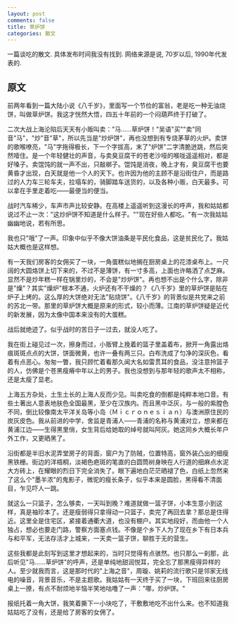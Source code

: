 ```yaml
---
layout: post
comments: false
title: 草炉饼
categories: 散文
---
```


一篇谈吃的散文. 具体发布时间我没有找到. 网络来源是说, 70岁以后, 1990年代发表的. 

## 原文

前两年看到一篇大陆小说《八千岁》，里面写一个节俭的富翁，老是吃一种无油烧饼，叫做草炉饼。我这才恍然大悟，四五十年前的一个闷葫芦终于打破了。

二次大战上海沦陷后天天有小贩叫卖："马……草炉饼！"吴语"买""卖"同音"马"，"炒"音"草"，所以先当是"炒炉饼"，再也没想到有专烧茅草的火炉。卖饼的歌喉嘹亮，"马"字拖得极长，下一个字拔高，末了"炉饼"二字清脆迸跳，然后突然噎住。是一个年轻健壮的声音，与卖臭豆腐干的苍老沙哑的喉咙遥遥相对，都是好嗓子。卖馄饨的就一声不出，只敲梆子。馄饨是消夜，晚上才有，臭豆腐干也要黄昏才出现，白天就是他一个人的天下。也许因为他的主顾不是沿街住户，而是路过的人力车三轮车夫，拉塌车的，骑脚踏车送货的，以及各种小贩，白天最多。可以拿在手里走着吃——最便当的便当。

战时汽车稀少，车声市声比较安静。在高楼上遥遥听到这漫长的呼声，我和姑姑都说过不止一次："这炒炉饼不知道是什么样子。""现在好些人都吃。"有一次我姑姑幽幽地说，若有所思。

我也只"哦"了一声。印象中似乎不像大饼油条是平民化食品，这是贫民化了。我姑姑大概也是这样想。

有一天我们房客的女佣买了一块，一角蛋糕似地搁在厨房桌上的花漆桌布上。一尺阔的大圆烙饼上切下来的，不过不是薄饼，有一寸多高，上面也许略洒了点芝麻。显然不是炒年糕一样在锅里炒的，不会是"炒炉饼"。再也想不出是个什么字，除非是"燥"？其实"燥炉"根本不通，火炉还有不干燥的？《八千岁》里的草炉饼是贴在炉子上烤的。这么厚的大饼绝对无法"贴烧饼"。《八千岁》的背景似是共党来之前的苏北一带。那里的草炉饼大概是原来的形式，较小而薄。江南的草炉饼疑是近代的新发展，因为太像中国本来没有的大蛋糕。

战后就绝迹了。似乎战时的苦日子一过去，就没人吃了。

我在街上碰见过一次，擦身而过，小贩臂上挽着的篮子里盖着布，掀开一角露出烙痕斑斑点点的大饼，饼面微黄，也许一叠有两三只。白布洗成了匀净的深灰色，看着有点恶心。匆匆一瞥，我只顾忙着看那久闻大名如雷贯耳的食品，没注意拎篮子的人，仿佛是个苍黑瘦瘠中年以上的男子。我也没想到与那年轻的歌声太不相称，还是太瘦了显老。

上海五方杂处，土生土长的上海人反而少见。叫卖吃食的倒都是纯粹本地口音。有些土著出人意表地肤色全国最黑，至少在汉族内。而且黑中泛灰，与一般的紫膛色不同，倒比较像南太平洋关岛等小岛（Ｍｉｃｒｏｎｅｓｉａｎ）与澳洲原住民的炭灰皮色。我从前进的中学，舍监是青浦人——青浦的名称与黄浦对立，想来都在黄浦江边——生得黑里俏，女生背后给她取的绰号就叫阿灰。她这同乡大概长年户外工作，又更晒黑了。

沿街都是半旧水泥弄堂房子的背面，窗户为了防贼，位置特高，窗外装凸出的细瘦黑铁栅。街边的洋梧桐，淡褐色疤斑的笔直的白圆筒树身映在人行道的细麻点水泥大方砖上，在耀眼的烈日下完全消失了。眼下遍地白茫茫晒褪了色，白纸上忽然来了这么个"墨半浓"的鬼影子，微驼的瘦长条子，似乎本来是圆脸，黑得看不清面目，乍见吓人一跳。

就这么一只篮子，怎么够卖，一天叫到晚？难道就做一篮子饼，小本生意小到这样，真是袖珍本了。还是瘦弱得只拿得动一只篮子，卖完了再回去拿？那总是住得近。这里全是住宅区，紧接着通衢大道，也没有棚户。其实地段好，而由他一个人独占，想必也要走门路，警察方面塞点钱。不像是个乡下人为了现在乡下有日本兵与和平军，无法存活才上城来，一天卖一篮子饼，聊胜于无的营生。

这些我都是此刻写到这里才想起来的，当时只觉得有点骇然。也只那么一刹那，此后听见"马……草炉饼"的呼声，还是单纯地甜润悦耳，完全忘了那黑瘦得异样的人。至少就我而言，这是那时代的"上海之音"，周璇、姚莉的流行歌只是邻家无线电的噪音，背景音乐，不是主题歌。我姑姑有一天终于买了一块，下班回来往厨房桌上一撩，有点不耐烦地半恼半笑地咕噜了一声："哪，炒炉饼。"

报纸托着一角大饼，我笑着撕下一小块吃了，干敷敷地吃不出什么来。也不知道我姑姑吃了没有，还是给了房客的女佣了。